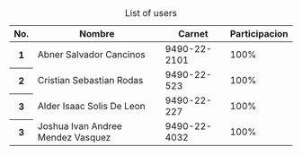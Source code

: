 <table class="table caption-top">
  <caption>List of users</caption>
  <thead>
    <tr>
      <th scope="col">No.</th>
      <th scope="col">Nombre</th>
      <th scope="col">Carnet</th>
      <th scope="col">Participacion</th>
    </tr>
  </thead>
  <tbody>
    <tr>
      <th scope="col-mb">1</th>
      <td>Abner Salvador Cancinos</td>
       <td>9490-22-2101</td>
      <td>100%</td>
    </tr>
    <tr>
      <th scope="col">2</th>
      <td>Cristian Sebastian Rodas</td>
      <td>9490-22-523</td>
       <td>100%</td>    
    </tr>
     <tr>
      <th scope="col">3</th>
      <td>Alder Isaac Solis De Leon</td>
      <td>9490-22-227</td>
      <td>100%</td>
    </tr>
     <tr>
      <th scope="col">3</th>
      <td>Joshua Ivan Andree Mendez Vasquez</td>
       <td>9490-22-4032</td>
       <td>100%</td>
    </tr>
  </tbody>
</table>

